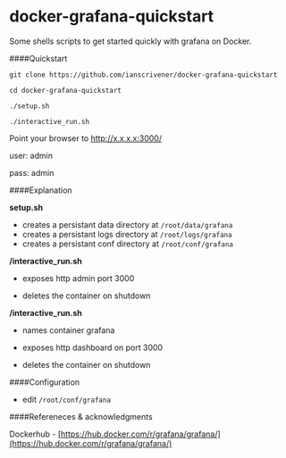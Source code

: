 # docker-grafana-quickstart
Some shells scripts to get started quickly with grafana on Docker.



####Quickstart
```
git clone https://github.com/ianscrivener/docker-grafana-quickstart
 
cd docker-grafana-quickstart

./setup.sh

./interactive_run.sh

```

Point your browser to http://x.x.x.x:3000/

user: admin

pass: admin



####Explanation

**setup.sh**

- creates a persistant data directory at `/root/data/grafana`
- creates a persistant logs directory at `/root/logs/grafana`
- creates a persistant conf directory at `/root/conf/grafana`



**/interactive_run.sh**

- exposes http admin port 3000

- deletes the container on shutdown



**/interactive_run.sh**

- names container grafana

- exposes http dashboard on port 3000

- deletes the container on shutdown


####Configuration
- edit `/root/conf/grafana`



####Refereneces & acknowledgments

Dockerhub - [https://hub.docker.com/r/grafana/grafana/](https://hub.docker.com/r/grafana/grafana/)